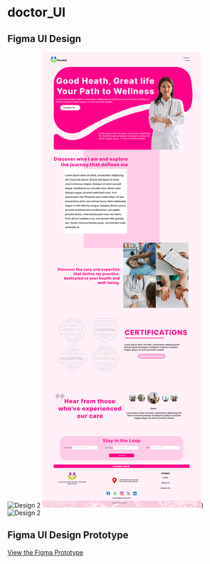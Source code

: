 # doctor_UI

## Figma UI Design
![Design 2](https://github.com/yashindbhaya/yashindibhagya/blob/main/designs/design2.png)
![Design 1](https://github.com/yashindibhagya/doctor_UI/blob/c5e5c26e0020e7a5673867ebcdc9af507944bf24/Doctor%20Website/MacBook%20Pro%2016_%20%20home%20page.png))
![Design 2](https://github.com/yashindbhaya/yashindibhagya/blob/main/designs/design2.png)

## Figma UI Design Prototype

[View the Figma Prototype](https://www.figma.com/design/4ecqe1bxoivZXT7zfinfmJ/Untitled?node-id=0-1&t=2FnUau4g3B5fCLXn-1)

